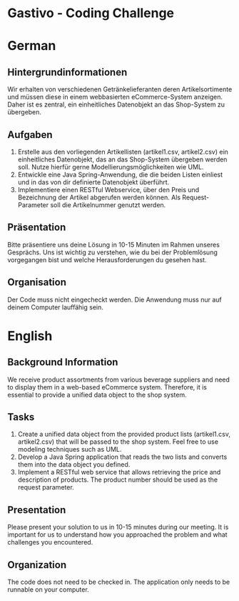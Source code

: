Gastivo - Coding Challenge
==============

# German
## Hintergrundinformationen
Wir erhalten von verschiedenen Getränkelieferanten deren Artikelsortimente und müssen diese in einem webbasierten eCommerce-System anzeigen. Daher ist es zentral, ein einheitliches Datenobjekt an das Shop-System zu übergeben.

## Aufgaben
1. Erstelle aus den vorliegenden Artikellisten (artikel1.csv, artikel2.csv) ein einheitliches Datenobjekt, das an das Shop-System übergeben werden soll. Nutze hierfür gerne Modellierungsmöglichkeiten wie UML.
2. Entwickle eine Java Spring-Anwendung, die die beiden Listen einliest und in das von dir definierte Datenobjekt überführt.
3. Implementiere einen RESTful Webservice, über den Preis und Bezeichnung der Artikel abgerufen werden können. Als Request-Parameter soll die Artikelnummer genutzt werden.

## Präsentation
Bitte präsentiere uns deine Lösung in 10-15 Minuten im Rahmen unseres Gesprächs. Uns ist wichtig zu verstehen, wie du bei der Problemlösung vorgegangen bist und welche Herausforderungen du gesehen hast.

## Organisation
Der Code muss nicht eingecheckt werden. Die Anwendung muss nur auf deinem Computer lauffähig sein.



# English
## Background Information
We receive product assortments from various beverage suppliers and need to display them in a web-based eCommerce system. Therefore, it is essential to provide a unified data object to the shop system.

## Tasks
1. Create a unified data object from the provided product lists (artikel1.csv, artikel2.csv) that will be passed to the shop system. Feel free to use modeling techniques such as UML.
2. Develop a Java Spring application that reads the two lists and converts them into the data object you defined.
3. Implement a RESTful web service that allows retrieving the price and description of products. The product number should be used as the request parameter.

## Presentation
Please present your solution to us in 10-15 minutes during our meeting. It is important for us to understand how you approached the problem and what challenges you encountered.

## Organization
The code does not need to be checked in. The application only needs to be runnable on your computer.
